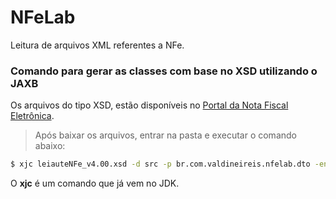 # NFeLab

Leitura de arquivos XML referentes a NFe.

### Comando para gerar as classes com base no XSD utilizando o JAXB
Os arquivos do tipo XSD, estão disponíveis no [Portal da Nota Fiscal Eletrônica](http://www.nfe.fazenda.gov.br/portal/listaConteudo.aspx?tipoConteudo=/fwLvLUSmU8=).

> Após baixar os arquivos, entrar na pasta e executar o comando abaixo:

```sh
$ xjc leiauteNFe_v4.00.xsd -d src -p br.com.valdineireis.nfelab.dto -encoding "UTF-8"
```

O **xjc** é um comando que já vem no JDK.